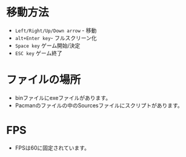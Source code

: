 
# 移動方法
- `Left/Right/Up/Down arrow` - 移動
- `alt+Enter key`- フルスクリーン化
- `Space key` ゲーム開始/決定
- `ESC key` ゲーム終了

# ファイルの場所
- binファイルにexeファイルがあります。
- Pacmanのファイルの中のSourcesファイルにスクリプトがあります。

# FPS
- FPSは60に固定されています。




